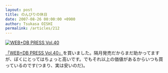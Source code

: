 ```yaml
---
layout: post
title: のんびりの休日
date: 2007-08-26 00:00:00 +0900
author: Tsukasa OISHI
permalink: /articles/212
---
```



 [![WEB+DB PRESS Vol.40](https://images-na.ssl-images-amazon.com/images/I/51b-NnDZd3L._SL160_.jpg "WEB+DB PRESS Vol.40")](http://www.amazon.co.jp/WEB-DB-PRESS-Vol-40-%E5%BE%8C%E8%97%A4/dp/477413192X%3FSubscriptionId%3DAKIAIKJECTBTL3JTYTKA%26tag%3Dkaeruspoon-22%26linkCode%3Dxm2%26camp%3D2025%26creative%3D165953%26creativeASIN%3D477413192X)  

 [「WEB+DB PRESS Vol.40」](http://www.amazon.co.jp/WEB-DB-PRESS-Vol-40-%E5%BE%8C%E8%97%A4/dp/477413192X%3FSubscriptionId%3DAKIAIKJECTBTL3JTYTKA%26tag%3Dkaeruspoon-22%26linkCode%3Dxm2%26camp%3D2025%26creative%3D165953%26creativeASIN%3D477413192X)を買いました。隔月発売だからまだ助かってますが、ぼくにとってはちょっと高いです。でもそれ以上の価値があるからいつも買っているのです(つまり、実は安いのだ)。  
